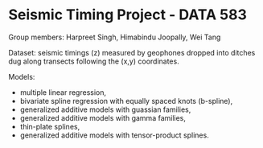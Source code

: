 # Seismic Timing Project - DATA 583

Group members: Harpreet Singh, Himabindu Joopally, Wei Tang

Dataset:  seismic timings (z) measured by geophones dropped into ditches dug along transects following the (x,y) coordinates.

Models: 
- multiple linear regression, 
- bivariate spline regression with equally spaced knots (b-spline), 
- generalized additive models with guassian families,
- generalized additive models with gamma families,
- thin-plate splines, 
- generalized additive models with tensor-product splines.
 
         

